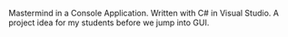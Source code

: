 Mastermind in a Console Application.
Written with C# in Visual Studio.
A project idea for my students before we jump into GUI.
